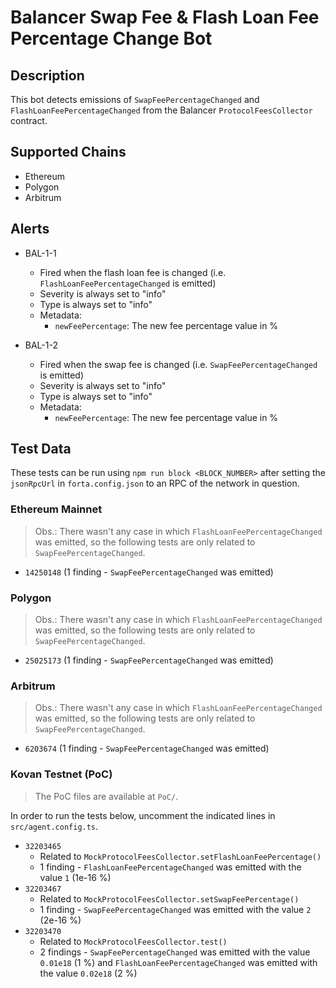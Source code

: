 # Balancer Swap Fee & Flash Loan Fee Percentage Change Bot

## Description

This bot detects emissions of `SwapFeePercentageChanged` and `FlashLoanFeePercentageChanged` from the Balancer
`ProtocolFeesCollector` contract.

## Supported Chains

- Ethereum
- Polygon
- Arbitrum

## Alerts

- BAL-1-1
  - Fired when the flash loan fee is changed (i.e. `FlashLoanFeePercentageChanged` is emitted)
  - Severity is always set to "info"
  - Type is always set to "info"
  - Metadata:
    - `newFeePercentage`: The new fee percentage value in %

- BAL-1-2
  - Fired when the swap fee is changed (i.e. `SwapFeePercentageChanged` is emitted)
  - Severity is always set to "info"
  - Type is always set to "info"
  - Metadata:
    - `newFeePercentage`: The new fee percentage value in %

## Test Data

These tests can be run using `npm run block <BLOCK_NUMBER>` after setting the `jsonRpcUrl` in `forta.config.json` to an RPC of the network in question.

### Ethereum Mainnet

> Obs.: There wasn't any case in which `FlashLoanFeePercentageChanged` was emitted, so the following tests are only related to `SwapFeePercentageChanged`.

- `14250148` (1 finding - `SwapFeePercentageChanged` was emitted)

### Polygon

> Obs.: There wasn't any case in which `FlashLoanFeePercentageChanged` was emitted, so the following tests are only related to `SwapFeePercentageChanged`.

- `25025173` (1 finding - `SwapFeePercentageChanged` was emitted)

### Arbitrum

> Obs.: There wasn't any case in which `FlashLoanFeePercentageChanged` was emitted, so the following tests are only related to `SwapFeePercentageChanged`.

- `6203674` (1 finding - `SwapFeePercentageChanged` was emitted)

### Kovan Testnet (PoC)

> The PoC files are available at `PoC/`.

In order to run the tests below, uncomment the indicated lines in `src/agent.config.ts`.

- `32203465` 
  - Related to `MockProtocolFeesCollector.setFlashLoanFeePercentage()`
  - 1 finding - `FlashLoanFeePercentageChanged` was emitted with the value `1` (1e-16 %)
- `32203467`
  - Related to `MockProtocolFeesCollector.setSwapFeePercentage()`
  - 1 finding - `SwapFeePercentageChanged` was emitted with the value `2` (2e-16 %)
- `32203470`
  - Related to `MockProtocolFeesCollector.test()`
  - 2 findings - `SwapFeePercentageChanged` was emitted with the value `0.01e18` (1 %) and `FlashLoanFeePercentageChanged` was emitted with the value `0.02e18` (2 %)

